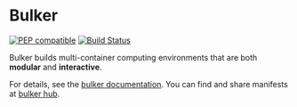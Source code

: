 # Bulker

[![PEP compatible](https://pepkit.github.io/img/PEP-compatible-green.svg)](http://pepkit.github.io) [![Build Status](https://travis-ci.org/databio/bulker.svg?branch=master)](https://travis-ci.org/databio/bulker)

Bulker builds multi-container computing environments that are both **modular** and **interactive**. 

For details, see the [bulker documentation](https://bulker.databio.org). You can find and share manifests at [bulker hub](http://hub.bulker.io).
